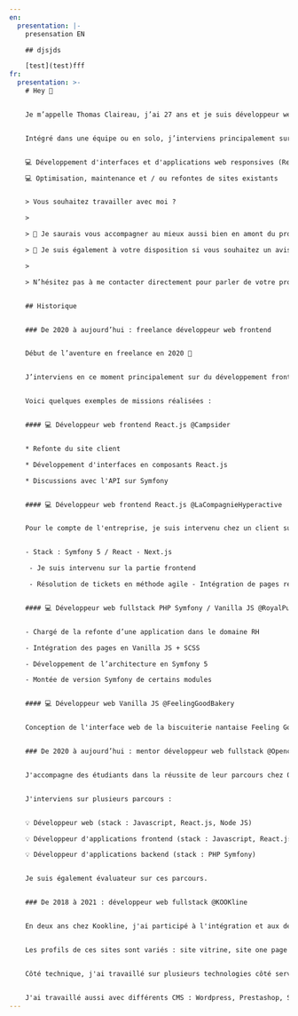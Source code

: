 ```yaml
---
en:
  presentation: |-
    presensation EN

    ## djsjds

    [test](test)fff
fr:
  presentation: >-
    # Hey 👋


    Je m’appelle Thomas Claireau, j’ai 27 ans et je suis développeur web frontend depuis 3 ans (React.js / Next.js)


    Intégré dans une équipe ou en solo, j’interviens principalement sur les tâches suivantes :


    💻 Développement d'interfaces et d'applications web responsives (React.js, Vanilla JS, Sass)

    💻 Optimisation, maintenance et / ou refontes de sites existants


    > Vous souhaitez travailler avec moi ?

    >

    > 🌟 Je saurais vous accompagner au mieux aussi bien en amont du projet (aide au cahier des charges, conseils) qu’après sa réalisation (optimisation, maintenance).

    > 🌟 Je suis également à votre disposition si vous souhaitez un avis extérieur sur votre projet web.

    >

    > N’hésitez pas à me contacter directement pour parler de votre projet 👋


    ## Historique


    ### De 2020 à aujourd’hui : freelance développeur web frontend


    Début de l’aventure en freelance en 2020 💪


    J’interviens en ce moment principalement sur du développement frontend en React.js / Next.js. 


    Voici quelques exemples de missions réalisées :


    #### 💻 Développeur web frontend React.js @Campsider


    * Refonte du site client 

    * Développement d'interfaces en composants React.js 

    * Discussions avec l'API sur Symfony


    #### 💻 Développeur web frontend React.js @LaCompagnieHyperactive  


    Pour le compte de l'entreprise, je suis intervenu chez un client sur une application e-commerce :  


    - Stack : Symfony 5 / React - Next.js

     - Je suis intervenu sur la partie frontend

     - Résolution de tickets en méthode agile - Intégration de pages reliées à l'API Symfony


    #### 💻 Développeur web fullstack PHP Symfony / Vanilla JS @RoyalPunk  


    - Chargé de la refonte d’une application dans le domaine RH

    - Intégration des pages en Vanilla JS + SCSS 

    - Développement de l’architecture en Symfony 5 

    - Montée de version Symfony de certains modules


    #### 💻 Développeur web Vanilla JS @FeelingGoodBakery  


    Conception de l'interface web de la biscuiterie nantaise Feeling Good Bakery. Associé à une directrice artistique, j'ai conçu le site one-page en respectant la maquette Photoshop fournie.


    ### De 2020 à aujourd’hui : mentor développeur web fullstack @Openclassrooms


    J'accompagne des étudiants dans la réussite de leur parcours chez Openclassrooms.


    J'interviens sur plusieurs parcours :


    💡 Développeur web (stack : Javascript, React.js, Node JS)

    💡 Développeur d'applications frontend (stack : Javascript, React.js)

    💡 Développeur d'applications backend (stack : PHP Symfony)


    Je suis également évaluateur sur ces parcours.


    ### De 2018 à 2021 : développeur web fullstack @KOOKline


    En deux ans chez Kookline, j'ai participé à l'intégration et aux développements de sites web pour des clients petits et grands comptes.


    Les profils de ces sites sont variés : site vitrine, site one page ou encore site e-commerce. 


    Côté technique, j'ai travaillé sur plusieurs technologies côté serveur comme côté client : NodeJS, PHP, Javascript, VueJS. 


    J'ai travaillé aussi avec différents CMS : Wordpress, Prestashop, Strapi.
---
```


